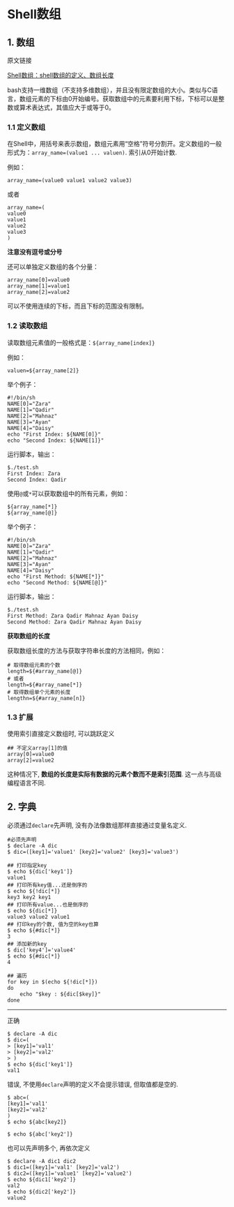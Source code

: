 # Shell数组

## 1. 数组

原文链接

[Shell数组：shell数组的定义、数组长度](http://c.biancheng.net/cpp/view/7002.html)

bash支持一维数组（不支持多维数组），并且没有限定数组的大小。类似与C语言，数组元素的下标由0开始编号。获取数组中的元素要利用下标，下标可以是整数或算术表达式，其值应大于或等于0。

### 1.1 定义数组

在Shell中，用括号来表示数组，数组元素用“空格”符号分割开。定义数组的一般形式为：`array_name=(value1 ... valuen)`. 索引从0开始计数.

例如：

```
array_name=(value0 value1 value2 value3)
```

或者

```
array_name=(
value0
value1
value2
value3
)
```

**注意没有逗号或分号**

还可以单独定义数组的各个分量：

```
array_name[0]=value0
array_name[1]=value1
array_name[2]=value2
```

可以不使用连续的下标，而且下标的范围没有限制。

### 1.2 读取数组

读取数组元素值的一般格式是：`${array_name[index]}`

例如：

```
valuen=${array_name[2]}
```

举个例子：

```
#!/bin/sh
NAME[0]="Zara"
NAME[1]="Qadir"
NAME[2]="Mahnaz"
NAME[3]="Ayan"
NAME[4]="Daisy"
echo "First Index: ${NAME[0]}"
echo "Second Index: ${NAME[1]}"
```

运行脚本，输出：

```
$./test.sh
First Index: Zara
Second Index: Qadir
```

使用`@`或`*`可以获取数组中的所有元素，例如：

```
${array_name[*]}
${array_name[@]}
```

举个例子：

```
#!/bin/sh
NAME[0]="Zara"
NAME[1]="Qadir"
NAME[2]="Mahnaz"
NAME[3]="Ayan"
NAME[4]="Daisy"
echo "First Method: ${NAME[*]}"
echo "Second Method: ${NAME[@]}"
```

运行脚本，输出：

```
$./test.sh
First Method: Zara Qadir Mahnaz Ayan Daisy
Second Method: Zara Qadir Mahnaz Ayan Daisy
```

**获取数组的长度**

获取数组长度的方法与获取字符串长度的方法相同，例如：

```
# 取得数组元素的个数
length=${#array_name[@]}
# 或者
length=${#array_name[*]}
# 取得数组单个元素的长度
lengthn=${#array_name[n]}
```

### 1.3 扩展

使用索引直接定义数组时, 可以跳跃定义

```
## 不定义array[1]的值
array[0]=value0
array[2]=value2
```

这种情况下, **数组的长度是实际有数据的元素个数而不是索引范围**. 这一点与高级编程语言不同.

## 2. 字典

必须通过`declare`先声明, 没有办法像数组那样直接通过变量名定义.

```
#必须先声明
$ declare -A dic
$ dic=([key1]='value1' [key2]='value2' [key3]='value3')

## 打印指定key
$ echo ${dic['key1']}
value1
## 打印所有key值...还是倒序的
$ echo ${!dic[*]}
key3 key2 key1
## 打印所有value...也是倒序的
$ echo ${dic[*]}
value3 value2 value1
## 打印key的个数, 值为空的key也算
$ echo ${#dic[*]}
3
## 添加新的key
$ dic['key4']='value4'
$ echo ${#dic[*]}
4

## 遍历
for key in $(echo ${!dic[*]})
do
    echo "$key : ${dic[$key]}"
done
```

------

正确

```
$ declare -A dic
$ dic=(
> [key1]='val1'
> [key2]='val2'
> )
$ echo ${dic['key1']}
val1
```

错误, 不使用`declare`声明的定义不会提示错误, 但取值都是空的.

```
$ abc=(
[key1]='val1'
[key2]='val2'
)
$ echo ${abc[key2]}

$ echo ${abc['key2']}
```

也可以先声明多个, 再依次定义

```
$ declare -A dic1 dic2
$ dic1=([key1]='val1' [key2]='val2')
$ dic2=([key1]='value1' [key2]='value2')
$ echo ${dic1['key2']}
val2
$ echo ${dic2['key2']}
value2
```